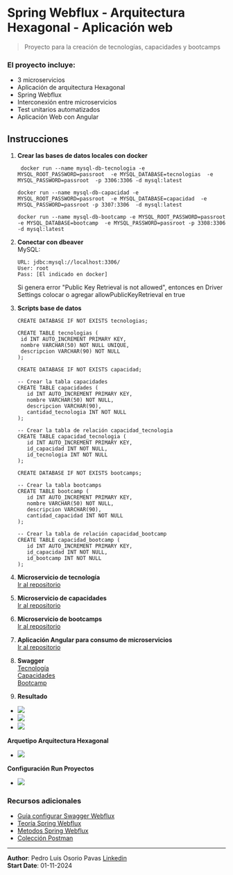 # Spring Webflux - Arquitectura Hexagonal - Aplicación web

> Proyecto para la creación de tecnologías, capacidades y bootcamps

### El proyecto incluye:

- 3 microservicios
- Aplicación de arquitectura Hexagonal
- Spring Webflux
- Interconexión entre microservicios
- Test unitarios automatizados
- Aplicación Web con Angular

## Instrucciones

1. **Crear las bases de datos locales con docker**
   ```
    docker run --name mysql-db-tecnologia -e MYSQL_ROOT_PASSWORD=passroot  -e MYSQL_DATABASE=tecnologias  -e MYSQL_PASSWORD=passroot  -p 3306:3306 -d mysql:latest
    ```
    ```
    docker run --name mysql-db-capacidad -e MYSQL_ROOT_PASSWORD=passroot  -e MYSQL_DATABASE=capacidad  -e MYSQL_PASSWORD=passroot -p 3307:3306  -d mysql:latest
    ```
    ```
    docker run --name mysql-db-bootcamp -e MYSQL_ROOT_PASSWORD=passroot  -e MYSQL_DATABASE=bootcamp  -e MYSQL_PASSWORD=passroot -p 3308:3306  -d mysql:latest
    ```
2. **Conectar con dbeaver**  
   MySQL: 
   ```
   URL: jdbc:mysql://localhost:3306/
   User: root
   Pass: [El indicado en docker]
   ```
   Si genera error "Public Key Retrieval is not allowed", entonces en Driver Settings colocar o agregar allowPublicKeyRetrieval en true

3. **Scripts base de datos**  
   ```
   CREATE DATABASE IF NOT EXISTS tecnologias;

   CREATE TABLE tecnologias (
    id INT AUTO_INCREMENT PRIMARY KEY,
    nombre VARCHAR(50) NOT NULL UNIQUE,
    descripcion VARCHAR(90) NOT NULL
   );
   ```

   ```
   CREATE DATABASE IF NOT EXISTS capacidad;

   -- Crear la tabla capacidades
   CREATE TABLE capacidades (
      id INT AUTO_INCREMENT PRIMARY KEY,
      nombre VARCHAR(50) NOT NULL,
      descripcion VARCHAR(90),
      cantidad_tecnologia INT NOT NULL
   );
   
   -- Crear la tabla de relación capacidad_tecnologia
   CREATE TABLE capacidad_tecnologia (
      id INT AUTO_INCREMENT PRIMARY KEY,
      id_capacidad INT NOT NULL,
      id_tecnologia INT NOT NULL
   );
   ```

   ```
   CREATE DATABASE IF NOT EXISTS bootcamps;

   -- Crear la tabla bootcamps
   CREATE TABLE bootcamp (
      id INT AUTO_INCREMENT PRIMARY KEY,
      nombre VARCHAR(50) NOT NULL,
      descripcion VARCHAR(90),
      cantidad_capacidad INT NOT NULL
   );

   -- Crear la tabla de relación capacidad_bootcamp
   CREATE TABLE capacidad_bootcamp (
      id INT AUTO_INCREMENT PRIMARY KEY,
      id_capacidad INT NOT NULL,
      id_bootcamp INT NOT NULL
   );
   ```

4. **Microservicio de tecnología**  
   [Ir al repositorio](https://github.com/PedroOsorioCode/hexagonal-webflux-tecnologia)

5. **Microservicio de capacidades**  
   [Ir al repositorio](https://github.com/PedroOsorioCode/hexagonal-webflux-capacidad)

6. **Microservicio de bootcamps**  
   [Ir al repositorio](https://github.com/PedroOsorioCode/hexagonal-webflux-bootcamp)  

7. **Aplicación Angular para consumo de microservicios**  
   [Ir al repositorio](https://github.com/PedroOsorioCode/hexagonal-webflux-angular-frontend)

8. **Swagger**  
[Tecnología](http://localhost:8080/swagger-ui/webjars/swagger-ui/index.html#/)  
[Capacidades](http://localhost:8081/swagger-ui/webjars/swagger-ui/index.html#/)  
[Bootcamp](http://localhost:8082/swagger-ui/webjars/swagger-ui/index.html#/)

9. **Resultado**
 - ![](doc/1_web_tecnologias.png)
 - ![](doc/2_web_capacidades.png)
 - ![](doc/3_web_bootcamp.png)  

**Arquetipo Arquitectura Hexagonal**

 - ![](doc/4_arquietipo_arquitectura_puertos_adaptadores.png)

**Configuración Run Proyectos**

 - ![](doc/5_configuracion_run_proyectos.png)

### Recursos adicionales
- [Guía configurar Swagger Webflux](https://medium.com/@kamomillte/tutorial-adding-swagger-ui-to-a-spring-webflux-application-3ff7aebb63b8)
- [Teoría Spring Webflux](https://www.youtube.com/watch?v=NMDL8fkZT0U)
- [Metodos Spring Webflux](https://www.youtube.com/playlist?list=PLvimn1Ins-41pwh18gh_ZkxPOkrEEhXz6)
- [Colección Postman](Reto%20Hexagonal%20-%20Webflux%20-%20Mysql.postman_collection.json)
---

**Author**: Pedro Luis Osorio Pavas [Linkedin](www.linkedin.com/in/pedro-luis-osorio-pavas-68b3a7106)  
**Start Date**: 01-11-2024

